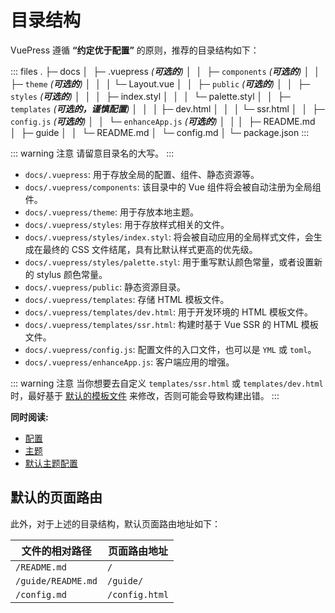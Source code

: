 # 目录结构

VuePress 遵循 **“约定优于配置”** 的原则，推荐的目录结构如下：

::: files
.
├─ docs
│  ├─ .vuepress _(**可选的**)_
│  │  ├─ `components` _(**可选的**)_
│  │  ├─ `theme` _(**可选的**)_
│  │  │  └─ Layout.vue
│  │  ├─ `public` _(**可选的**)_
│  │  ├─ `styles` _(**可选的**)_
│  │  │  ├─ index.styl
│  │  │  └─ palette.styl
│  │  ├─ `templates` _(**可选的，谨慎配置**)_
│  │  │  ├─ dev.html
│  │  │  └─ ssr.html
│  │  ├─ `config.js` _(**可选的**)_
│  │  └─ `enhanceApp.js` _(**可选的**)_
│  │
│  ├─ README.md
│  ├─ guide
│  │  └─ README.md
│  └─ config.md
│
└─ package.json
:::

::: warning 注意
请留意目录名的大写。
:::

- `docs/.vuepress`: 用于存放全局的配置、组件、静态资源等。
- `docs/.vuepress/components`: 该目录中的 Vue 组件将会被自动注册为全局组件。
- `docs/.vuepress/theme`: 用于存放本地主题。
- `docs/.vuepress/styles`: 用于存放样式相关的文件。
- `docs/.vuepress/styles/index.styl`: 将会被自动应用的全局样式文件，会生成在最终的 CSS 文件结尾，具有比默认样式更高的优先级。
- `docs/.vuepress/styles/palette.styl`: 用于重写默认颜色常量，或者设置新的 stylus 颜色常量。
- `docs/.vuepress/public`: 静态资源目录。
- `docs/.vuepress/templates`: 存储 HTML 模板文件。
- `docs/.vuepress/templates/dev.html`: 用于开发环境的 HTML 模板文件。
- `docs/.vuepress/templates/ssr.html`: 构建时基于 Vue SSR 的 HTML 模板文件。
- `docs/.vuepress/config.js`: 配置文件的入口文件，也可以是 `YML` 或 `toml`。
- `docs/.vuepress/enhanceApp.js`: 客户端应用的增强。

::: warning 注意
当你想要去自定义 `templates/ssr.html` 或 `templates/dev.html` 时，最好基于 [默认的模板文件](https://github.com/vuejs/vuepress/blob/master/packages/%40vuepress/core/lib/app/index.dev.html) 来修改，否则可能会导致构建出错。
:::

**同时阅读:** 

- [配置](../config/README.md)
- [主题](../theme/README.md)
- [默认主题配置](../theme/default-theme-config.md)

## 默认的页面路由

此外，对于上述的目录结构，默认页面路由地址如下：

| 文件的相对路径 | 页面路由地址 |
|---|---|
| `/README.md` | `/` |
| `/guide/README.md` | `/guide/` |
| `/config.md` | `/config.html` |

